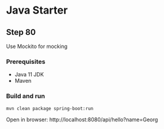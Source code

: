 # Java Starter #

## Step 80

Use Mockito for mocking

### Prerequisites
- Java 11 JDK
- Maven

### Build and run

```shell
mvn clean package spring-boot:run
```

Open in browser: http://localhost:8080/api/hello?name=Georg
